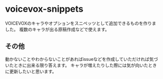 # voicevox-snippets
VOICEVOXのキャラやオプションをスニペッツとして追加できるものを作りました。
複数のキャラが出る原稿作成などで使えます。
## その他
動かないことやわからないことがあればissueなどを作成していただければ気づいたときに出来る限り答えます。
キャラが増えたりした際には気が向いたときに更新したいと思います。
